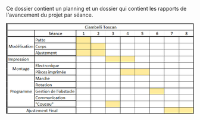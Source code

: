 Ce dossier contient un planning et un dossier qui contient les rapports de l'avancement du projet par séance.

<p align="center">
  <img src="https://github.com/Lptj01/QUADRUPEDE/blob/main/Toscan%20CIAMBELLI%20/Planning_Toscan.png" />
</p>
